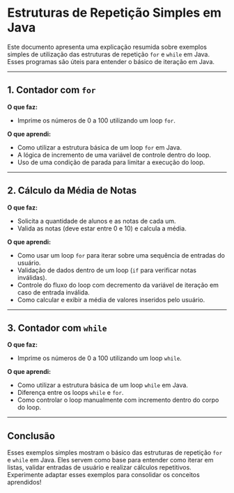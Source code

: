 # Estruturas de Repetição Simples em Java

Este documento apresenta uma explicação resumida sobre exemplos simples de utilização das estruturas de repetição `for` e `while` em Java. Esses programas são úteis para entender o básico de iteração em Java.

---

## 1. Contador com `for`
**O que faz:**  
- Imprime os números de 0 a 100 utilizando um loop `for`.

**O que aprendi:**  
- Como utilizar a estrutura básica de um loop `for` em Java.
- A lógica de incremento de uma variável de controle dentro do loop.
- Uso de uma condição de parada para limitar a execução do loop.

---

## 2. Cálculo da Média de Notas
**O que faz:**  
- Solicita a quantidade de alunos e as notas de cada um.
- Valida as notas (deve estar entre 0 e 10) e calcula a média.

**O que aprendi:**  
- Como usar um loop `for` para iterar sobre uma sequência de entradas do usuário.
- Validação de dados dentro de um loop (`if` para verificar notas inválidas).
- Controle do fluxo do loop com decremento da variável de iteração em caso de entrada inválida.
- Como calcular e exibir a média de valores inseridos pelo usuário.

---

## 3. Contador com `while`
**O que faz:**  
- Imprime os números de 0 a 100 utilizando um loop `while`.

**O que aprendi:**  
- Como utilizar a estrutura básica de um loop `while` em Java.
- Diferença entre os loops `while` e `for`.
- Como controlar o loop manualmente com incremento dentro do corpo do loop.

---

## Conclusão
Esses exemplos simples mostram o básico das estruturas de repetição `for` e `while` em Java. Eles servem como base para entender como iterar em listas, validar entradas de usuário e realizar cálculos repetitivos. Experimente adaptar esses exemplos para consolidar os conceitos aprendidos!
